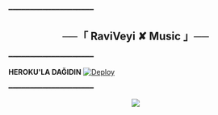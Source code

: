 ━━━━━━━━━━━━━━━━━━━━

<h2 align="center">
    ──「 RaviVeyi ✘ Music 」──
</h2>

━━━━━━━━━━━━━━━━━━━━

<b>HEROKU'LA DAĞIDIN</b>
[![Deploy](https://www.herokucdn.com/deploy/button.svg)](https://heroku.com/deploy?template=https://github.com/DTCMusic/RaviVeyiMusicBot.git)

━━━━━━━━━━━━━━━━━━━━

<p align="center">
  <img src="https://te.legra.ph/file/f039e00ccd18d625f3771.jpg">
</p>

